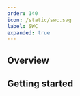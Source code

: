 ```yaml
---
order: 140
icon: /static/swc.svg
label: SWC
expanded: true
---
```


## Overview

## Getting started
